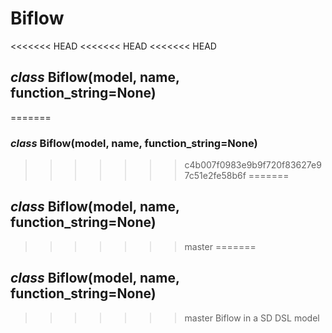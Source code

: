 # Biflow


<<<<<<< HEAD
<<<<<<< HEAD
<<<<<<< HEAD
## _class_ Biflow(model, name, function_string=None)
=======
### _class_ Biflow(model, name, function_string=None)
>>>>>>> c4b007f0983e9b9f720f83627e97c51e2fe58b6f
=======
## _class_ Biflow(model, name, function_string=None)
>>>>>>> master
=======
## _class_ Biflow(model, name, function_string=None)
>>>>>>> master
Biflow in a SD DSL model
